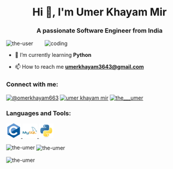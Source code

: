 <h1 align="center">Hi 👋, I'm Umer Khayam Mir</h1>
<h3 align="center">A passionate Software Engineer from India</h3>


<img align="right" alt="coding" width="400" src="https://user-images.githubusercontent.com/55389276/140866485-8fb1c876-9a8f-4d6a-98dc-08c4981eaf70.gif">


<p align="left"> <img src="https://komarev.com/ghpvc/?username=the-user&label=Profile%20views&color=0e75b6&style=flat" alt="the-user" /> </p>

- 🌱 I’m currently learning **Python**

- 📫 How to reach me **umerkhayam3643@gmail.com**

<h3 align="left">Connect with me:</h3>
<p align="left">
<a href="https://twitter.com/@omerkhayam663" target="blank"><img align="center" src="https://raw.githubusercontent.com/rahuldkjain/github-profile-readme-generator/master/src/images/icons/Social/twitter.svg" alt="@omerkhayam663" height="30" width="40" /></a>
<a href="https://linkedin.com/in/umer khayam mir" target="blank"><img align="center" src="https://raw.githubusercontent.com/rahuldkjain/github-profile-readme-generator/master/src/images/icons/Social/linked-in-alt.svg" alt="umer khayam mir" height="30" width="40" /></a>
<a href="https://instagram.com/the___umer" target="blank"><img align="center" src="https://raw.githubusercontent.com/rahuldkjain/github-profile-readme-generator/master/src/images/icons/Social/instagram.svg" alt="the___umer" height="30" width="40" /></a>
</p>

<h3 align="left">Languages and Tools:</h3>
<p align="left"> <a href="https://www.cprogramming.com/" target="_blank" rel="noreferrer"> <img src="https://raw.githubusercontent.com/devicons/devicon/master/icons/c/c-original.svg" alt="c" width="40" height="40"/> </a> <a href="https://www.mysql.com/" target="_blank" rel="noreferrer"> <img src="https://raw.githubusercontent.com/devicons/devicon/master/icons/mysql/mysql-original-wordmark.svg" alt="mysql" width="40" height="40"/> </a> <a href="https://www.python.org" target="_blank" rel="noreferrer"> <img src="https://raw.githubusercontent.com/devicons/devicon/master/icons/python/python-original.svg" alt="python" width="40" height="40"/> </a> </p>

<p><img align="left" src="https://github-readme-stats.vercel.app/api/top-langs?username=the-umer&show_icons=true&locale=en&layout=compact" alt="the-umer" /></p>
<p>&nbsp;<img align="center" src="https://github-readme-stats.vercel.app/api?username=the-umer&show_icons=true&locale=en" alt="the-umer" /></p>

<p><img align="center" src="https://github-readme-streak-stats.herokuapp.com/?user=the-umer&" alt="the-umer" /></p>
